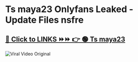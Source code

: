 
 # Ts maya23 Onlyfans Leaked - Update Files nsfre

## <h2><a href="https://clipsfans.com/Ts_maya23&ref=git">🔗 Click to LINKS ⏩⏩ 👉 🟢 Ts maya23 </a></h2>

<a href="https://clipsfans.com/Ts_maya23&ref=git" rel="nofollow" data-target="animated-image.originalLink"><img src="https://i.ibb.co.com/xMMVF88/686577567.gif" alt="Viral Video Original" style="max-width: 100%; display: inline-block;" data-target="animated-image.originalImage"></a>

